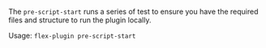 The `pre-script-start` runs a series of test to ensure you have the required files and structure to run the plugin locally. 

Usage:
    `flex-plugin pre-script-start`
